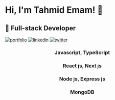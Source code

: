 
# Hi, I'm Tahmid Emam! 👋


## 🚀 Full-stack Developer


[![portfolio](https://img.shields.io/badge/my_portfolio-FFFF00?style=for-the-badge&logo=ko-fi&logoColor=black)](https://katherineoelsner.com/) [![linkedin](https://img.shields.io/badge/linkedin-0A66C2?style=for-the-badge&logo=linkedin&logoColor=white)](https://www.linkedin.com/) [![twitter](https://img.shields.io/badge/twitter-1DA1F2?style=for-the-badge&logo=twitter&logoColor=white)](https://twitter.com/)

<div align="center">
  
  ###  Javascript, TypeScript

  ###  React js, Next js

  ###  Node js, Express js

  ###  MongoDB
  
</div>


